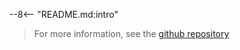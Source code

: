 --8<-- "README.md:intro"

> For more information, see the [github repository](https://github.com/jcoin-maarc/JCOIN-Core-Measures)


